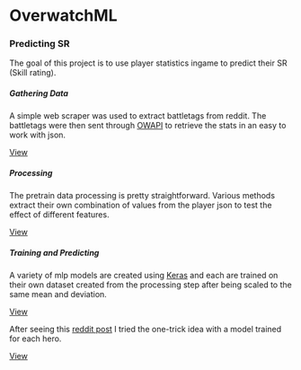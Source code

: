 # OverwatchML

### Predicting SR

The goal of this project is to use player statistics ingame to predict their SR (Skill rating).

##### Gathering Data

A simple web scraper was used to extract battletags from reddit. The battletags
were then sent through [OWAPI](https://github.com/SunDwarf/OWAPI/blob/master/api.md) to retrieve the stats
in an easy to work with json.

[View](https://github.com/sshh12/OverwatchML/blob/master/OverwatchGatherData.ipynb)

##### Processing

The pretrain data processing is pretty straightforward. Various methods extract their own combination
of values from the player json to test the effect of different features.

[View](https://github.com/sshh12/OverwatchML/blob/master/OverwatchProcessData.ipynb)

##### Training and Predicting

A variety of mlp models are created using [Keras](https://keras.io/) and each are trained on their own dataset created from the processing step after being scaled to the same mean and deviation.

[View](https://github.com/sshh12/OverwatchML/blob/master/OverwatchPredictSR.ipynb)

After seeing this [reddit post](https://www.reddit.com/r/Overwatch/comments/6vcoex/i_used_deep_learning_to_guess_your_sr_estimate/) I tried the one-trick idea with a model trained for each hero.

[View](https://github.com/sshh12/OverwatchML/blob/master/OverwatchPredictHeroSR.ipynb)